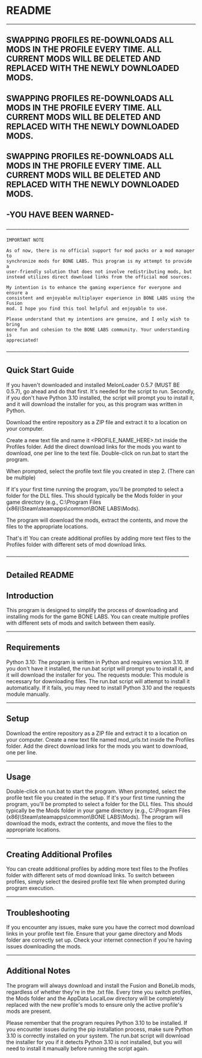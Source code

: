 # **README**

---
**SWAPPING PROFILES RE-DOWNLOADS ALL MODS IN THE PROFILE EVERY TIME.**
**ALL CURRENT MODS WILL BE DELETED AND REPLACED WITH THE NEWLY DOWNLOADED MODS.**
---
**SWAPPING PROFILES RE-DOWNLOADS ALL MODS IN THE PROFILE EVERY TIME.**
**ALL CURRENT MODS WILL BE DELETED AND REPLACED WITH THE NEWLY DOWNLOADED MODS.**
---
**SWAPPING PROFILES RE-DOWNLOADS ALL MODS IN THE PROFILE EVERY TIME.**
**ALL CURRENT MODS WILL BE DELETED AND REPLACED WITH THE NEWLY DOWNLOADED MODS.**
---
**-YOU HAVE BEEN WARNED-**
---
─────────────────────────────────────────────────

    IMPORTANT NOTE
        
    As of now, there is no official support for mod packs or a mod manager to
    synchronize mods for BONE LABS. This program is my attempt to provide a
    user-friendly solution that does not involve redistributing mods, but
    instead utilizes direct download links from the official mod sources.

    My intention is to enhance the gaming experience for everyone and ensure a
    consistent and enjoyable multiplayer experience in BONE LABS using the Fusion
    mod. I hope you find this tool helpful and enjoyable to use.

    Please understand that my intentions are genuine, and I only wish to bring
    more fun and cohesion to the BONE LABS community. Your understanding is
    appreciated!

─────────────────────────────────────────────────

Quick Start Guide
---
If you haven't downloaded and installed MelonLoader 0.5.7 (MUST BE 0.5.7), go ahead and do that first. It's needed for the script to run.
Secondly, if you don't have Python 3.10 installed, the script will prompt you to install it, and it will download the installer for you, as this program was written in Python.

Download the entire repository as a ZIP file and extract it to a location on your computer.

Create a new text file and name it <PROFILE_NAME_HERE>.txt inside the Profiles folder. Add the direct download links for the mods you want to download, one per line to the text file.
Double-click on run.bat to start the program. 

When prompted, select the profile text file you created in step 2. (There can be multiple)

If it's your first time running the program, you'll be prompted to select a folder for the DLL files. This should typically be the Mods folder in your game directory (e.g., C:\Program Files (x86)\Steam\steamapps\common\BONE LABS\Mods).

The program will download the mods, extract the contents, and move the files to the appropriate locations.

That's it! You can create additional profiles by adding more text files to the Profiles folder with different sets of mod download links.

─────────────────────────────────────────────────

**Detailed README**
---
Introduction
---
This program is designed to simplify the process of downloading and installing mods for the game BONE LABS. You can create multiple profiles with different sets of mods and switch between them easily.

---
Requirements
---

Python 3.10: The program is written in Python and requires version 3.10. If you don't have it installed, the run.bat script will prompt you to install it, and it will download the installer for you.
The requests module: This module is necessary for downloading files. The run.bat script will attempt to install it automatically. If it fails, you may need to install Python 3.10 and the requests module manually.

---
Setup
---

Download the entire repository as a ZIP file and extract it to a location on your computer.
Create a new text file named mod_urls.txt inside the Profiles folder. Add the direct download links for the mods you want to download, one per line.

---
Usage
---

Double-click on run.bat to start the program.
When prompted, select the profile text file you created in the setup.
If it's your first time running the program, you'll be prompted to select a folder for the DLL files. This should typically be the Mods folder in your game directory (e.g., C:\Program Files (x86)\Steam\steamapps\common\BONE LABS\Mods).
The program will download the mods, extract the contents, and move the files to the appropriate locations.

---
Creating Additional Profiles
---

You can create additional profiles by adding more text files to the Profiles folder with different sets of mod download links. To switch between profiles, simply select the desired profile text file when prompted during program execution.

---
Troubleshooting
---

If you encounter any issues, make sure you have the correct mod download links in your profile text file.
Ensure that your game directory and Mods folder are correctly set up.
Check your internet connection if you're having issues downloading the mods.

---
Additional Notes
---

The program will always download and install the Fusion and BoneLib mods, regardless of whether they're in the <PROFILE>.txt file.
Every time you switch profiles, the Mods folder and the AppData LocalLow directory will be completely replaced with the new profile's mods to ensure only the active profile's mods are present.

Please remember that the program requires Python 3.10 to be installed. If you encounter issues during the pip installation process, make sure Python 3.10 is correctly installed on your system. The run.bat script will download the installer for you if it detects Python 3.10 is not installed, but you will need to install it manually before running the script again.
